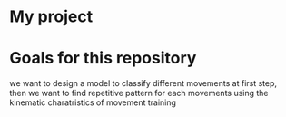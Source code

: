 # My project

# Goals for this repository

we want to design a model to classify different movements at first step, then we want to find repetitive pattern for each movements using the kinematic charatristics of movement training
